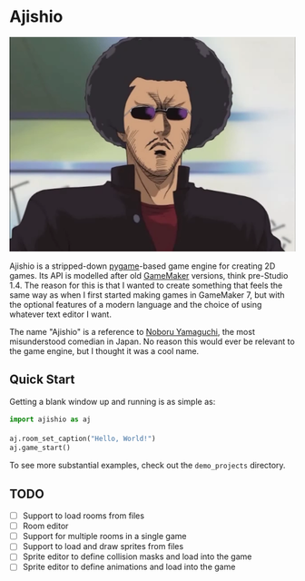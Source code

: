 # Ajishio

![Ajishio Taro](/.github/assets/ajishio_taro.png)

Ajishio is a stripped-down [pygame](https://www.pygame.org)-based game engine for creating 2D games. 
Its API is modelled after old [GameMaker](https://gamemaker.io) versions, think pre-Studio 1.4. The 
reason for this is that I wanted to create something that feels the same way as when I first started 
making games in GameMaker 7, but with the optional features of a modern language and the choice of 
using whatever text editor I want.

The name "Ajishio" is a reference to 
[Noboru Yamaguchi](https://cromartiehigh.fandom.com/wiki/Noboru_Yamaguchi), the most misunderstood 
comedian in Japan. No reason this would ever be relevant to the game engine, but I thought it was a 
cool name.

## Quick Start

Getting a blank window up and running is as simple as:
```python
import ajishio as aj

aj.room_set_caption("Hello, World!")
aj.game_start()
```

To see more substantial examples, check out the `demo_projects` directory.

## TODO

- [ ] Support to load rooms from files
- [ ] Room editor
- [ ] Support for multiple rooms in a single game
- [ ] Support to load and draw sprites from files
- [ ] Sprite editor to define collision masks and load into the game
- [ ] Sprite editor to define animations and load into the game